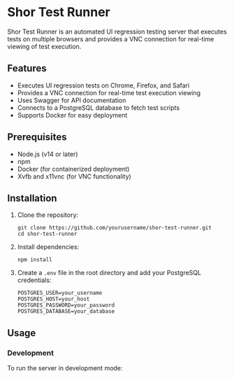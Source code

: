 # Shor Test Runner

Shor Test Runner is an automated UI regression testing server that executes tests on multiple browsers and provides a VNC connection for real-time viewing of test execution.

## Features

- Executes UI regression tests on Chrome, Firefox, and Safari
- Provides a VNC connection for real-time test execution viewing
- Uses Swagger for API documentation
- Connects to a PostgreSQL database to fetch test scripts
- Supports Docker for easy deployment

## Prerequisites

- Node.js (v14 or later)
- npm
- Docker (for containerized deployment)
- Xvfb and x11vnc (for VNC functionality)

## Installation

1. Clone the repository:
   ```
   git clone https://github.com/yourusername/shor-test-runner.git
   cd shor-test-runner
   ```

2. Install dependencies:
   ```
   npm install
   ```

3. Create a `.env` file in the root directory and add your PostgreSQL credentials:
   ```
   POSTGRES_USER=your_username
   POSTGRES_HOST=your_host
   POSTGRES_PASSWORD=your_password
   POSTGRES_DATABASE=your_database
   ```

## Usage

### Development

To run the server in development mode: